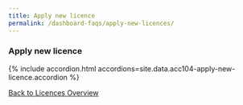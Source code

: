 ```yaml
---
title: Apply new licence
permalink: /dashboard-faqs/apply-new-licences/
---
```


### Apply new licence

{% include accordion.html accordions=site.data.acc104-apply-new-licence.accordion %}

[Back to Licences Overview](/licences/)